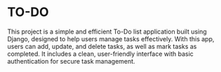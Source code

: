 # TO-DO
This project is a simple and efficient To-Do list application built using Django, designed to help users manage tasks effectively. With this app, users can add, update, and delete tasks, as well as mark tasks as completed. It includes a clean, user-friendly interface with basic authentication for secure task management.
